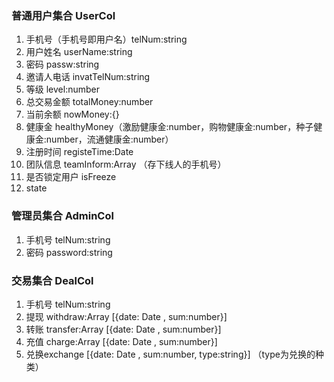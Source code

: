 ### 普通用户集合 UserCol

1. 手机号（手机号即用户名）telNum:string
2. 用户姓名 userName:string
3. 密码 passw:string
4. 邀请人电话 invatTelNum:string
5. 等级 level:number
6. 总交易金额 totalMoney:number
7. 当前余额 nowMoney:{} 
8. 健康金 healthyMoney（激励健康金:number，购物健康金:number，种子健康金:number，流通健康金:number）
9. 注册时间 registeTime:Date
10. 团队信息 teamInform:Array<string> （存下线人的手机号）
11. 是否锁定用户 isFreeze
12. state

### 管理员集合 AdminCol

1. 手机号 telNum:string
2. 密码 password:string

### 交易集合 DealCol

1. 手机号 telNum:string
2. 提现 withdraw:Array    [{date: Date , sum:number}]
3. 转账 transfer:Array  [{date: Date , sum:number}]
4. 充值 charge:Array  [{date: Date , sum:number}]
5. 兑换exchange   [{date: Date , sum:number, type:string}] （type为兑换的种类）

